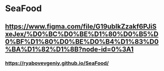 # SeaFood
## https://www.figma.com/file/G19ubIkZzakf6PJiSxeJex/%D0%BC%D0%BE%D1%80%D0%B5%D0%BF%D1%80%D0%BE%D0%B4%D1%83%D0%BA%D1%82%D1%8B?node-id=0%3A1

### https://ryabovevgeniy.github.io/SeaFood/